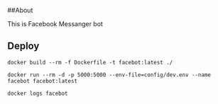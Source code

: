 ##About

This is Facebook Messanger bot

## Deploy

```
docker build --rm -f Dockerfile -t facebot:latest ./

docker run --rm -d -p 5000:5000 --env-file=config/dev.env --name facebot facebot:latest

docker logs facebot
```
